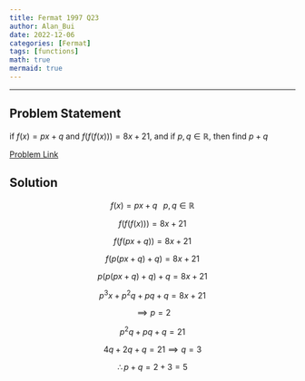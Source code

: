 ```yaml
---
title: Fermat 1997 Q23
author: Alan_Bui
date: 2022-12-06
categories: [Fermat]
tags: [functions]
math: true
mermaid: true
---
```


---
## Problem Statement
if $f(x) = px + q$ and $f(f(f(x))) = 8x + 21$, and if $p, q \in \mathbb{R}$, then find $p+q$

[Problem Link](https://cemc.uwaterloo.ca/contests/past_contests/1997/1997FermatContest.pdf)

## Solution

$$f(x) = px + q \; \; \; p, q \in \mathbb{R}$$

$$f(f(f(x))) = 8x + 21$$

$$f(f(px + q)) = 8x + 21$$

$$f(p(px + q) + q) = 8x + 21$$

$$p(p(px + q) + q) + q = 8x + 21$$

$$p^3x + p^2q + pq + q = 8x + 21$$

$$\implies p = 2$$

$$p^2q + pq + q = 21$$

$$4q + 2q + q = 21 \implies q = 3$$

$$\therefore p + q = 2+3 = 5$$